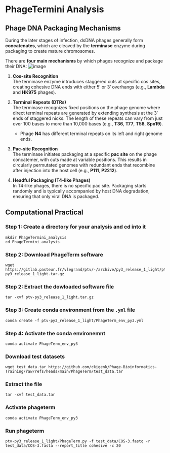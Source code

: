 # PhageTermini Analysis

## Phage DNA Packaging Mechanisms

During the later stages of infection, dsDNA phages generally form **concatenates**, which are cleaved by the **terminase** enzyme during packaging to create mature chromosomes.

There are **four main mechanisms** by which phages recognize and package their DNA:
![image](https://github.com/user-attachments/assets/423ceaa0-1236-4c4f-b546-d8690a661dfc)
1. **Cos-site Recognition**  
   The terminase enzyme introduces staggered cuts at specific cos sites, creating cohesive DNA ends with either 5′ or 3′ overhangs (e.g., **Lambda** and **HK975** phages).

2. **Terminal Repeats (DTRs)**  
   The terminase recognizes fixed positions on the phage genome where direct terminal repeats are generated by extending synthesis at the 3′ ends of staggered nicks. The length of these repeats can vary from just over 100 bases to more than 10,000 bases (e.g., **T36**, **T77**, **T58**, **Spo19**).  
   - Phage **N4** has different terminal repeats on its left and right genome ends.

3. **Pac-site Recognition**  
   The terminase initiates packaging at a specific **pac site** on the phage concatemer, with cuts made at variable positions. This results in circularly permutated genomes with redundant ends that recombine after injection into the host cell (e.g., **P111**, **P2212**).

4. **Headful Packaging (T4-like Phages)**  
   In T4-like phages, there is no specific pac site. Packaging starts randomly and is typically accompanied by host DNA degradation, ensuring that only viral DNA is packaged.




## Computational Practical

### Step 1: Create a directory for your analysis and cd into it
```
mkdir PhageTermini_analysis
cd PhageTermini_analysis
```
### Step 2: Download PhageTerm software
```
wget https://gitlab.pasteur.fr/vlegrand/ptv/-/archive/py3_release_1_light/ptv-py3_release_1_light.tar.gz
```
### Step 2: Extract the dowloaded software file
```
tar -xvf ptv-py3_release_1_light.tar.gz
```
### Step 3: Create conda environment from the `.yml` file
```
conda create -f ptv-py3_release_1_light/PhageTerm_env_py3.yml
```
### Step 4: Activate the conda environemnt
```
conda activate PhageTerm_env_py3
```

### Download test datasets
```
wget test_data.tar https://github.com/ckigenk/Phage-Bioinformatics-Training/raw/refs/heads/main/PhageTerm/test_data.tar
```
### Extract the file
```
tar -xvf test_data.tar
```
### Activate phageterm
```
conda activate PhageTerm_env_py3
```
### Run phageterm
```
ptv-py3_release_1_light/PhageTerm.py -f test_data/COS-3.fastq -r test_data/COS-3.fasta --report_title cohesive -c 20
```
